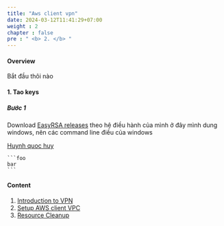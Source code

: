 ```yaml
---
title: "Aws client vpn"
date: 2024-03-12T11:41:29+07:00
weight : 2 
chapter : false
pre : " <b> 2. </b> "
---
```



#### Overview

Bắt đầu thôi nào
#### 1. Tao keys

##### Bước 1
 Download  [EasyRSA releases](https://github.com/OpenVPN/easy-rsa/releases) theo hệ điều hành của mình ở đây mình dung windows, nên các command line điều của windows
 

[Huynh quoc huy](http://assemble.io)

    ```foo
    bar
    ```


#### Content

1. [Introduction to VPN](1-introduce/)
2. [Setup AWS client VPC](2-awsclientvpn/)
3. [Resource Cleanup](3-cleanup/)